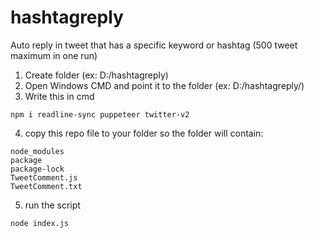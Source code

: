 # hashtagreply
Auto reply in tweet that has a specific keyword or hashtag (500 tweet maximum in one run)

1. Create folder (ex: D:/hashtagreply)
2. Open Windows CMD and point it to the folder (ex: D:/hashtagreply/)
3. Write this in cmd 

```
npm i readline-sync puppeteer twitter-v2
```
4. copy this repo file to your folder so the folder will contain:

```
node_modules
package
package-lock
TweetComment.js
TweetComment.txt
```

5. run the script

```
node index.js
```
